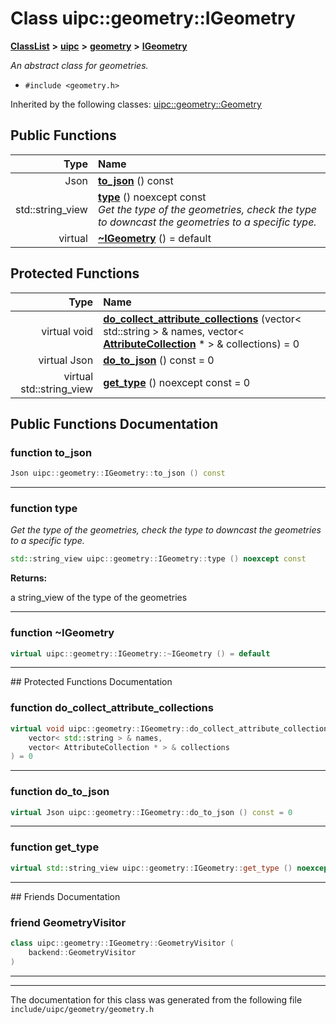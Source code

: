 

# Class uipc::geometry::IGeometry



[**ClassList**](annotated.md) **>** [**uipc**](namespaceuipc.md) **>** [**geometry**](namespaceuipc_1_1geometry.md) **>** [**IGeometry**](classuipc_1_1geometry_1_1_i_geometry.md)



_An abstract class for geometries._ 

* `#include <geometry.h>`





Inherited by the following classes: [uipc::geometry::Geometry](classuipc_1_1geometry_1_1_geometry.md)
































## Public Functions

| Type | Name |
| ---: | :--- |
|  Json | [**to\_json**](#function-to_json) () const<br> |
|  std::string\_view | [**type**](#function-type) () noexcept const<br>_Get the type of the geometries, check the type to downcast the geometries to a specific type._  |
| virtual  | [**~IGeometry**](#function-igeometry) () = default<br> |
























## Protected Functions

| Type | Name |
| ---: | :--- |
| virtual void | [**do\_collect\_attribute\_collections**](#function-do_collect_attribute_collections) (vector&lt; std::string &gt; & names, vector&lt; [**AttributeCollection**](classuipc_1_1geometry_1_1_attribute_collection.md) \* &gt; & collections) = 0<br> |
| virtual Json | [**do\_to\_json**](#function-do_to_json) () const = 0<br> |
| virtual std::string\_view | [**get\_type**](#function-get_type) () noexcept const = 0<br> |




## Public Functions Documentation




### function to\_json 

```C++
Json uipc::geometry::IGeometry::to_json () const
```




<hr>



### function type 

_Get the type of the geometries, check the type to downcast the geometries to a specific type._ 
```C++
std::string_view uipc::geometry::IGeometry::type () noexcept const
```





**Returns:**

a string\_view of the type of the geometries 





        

<hr>



### function ~IGeometry 

```C++
virtual uipc::geometry::IGeometry::~IGeometry () = default
```




<hr>
## Protected Functions Documentation




### function do\_collect\_attribute\_collections 

```C++
virtual void uipc::geometry::IGeometry::do_collect_attribute_collections (
    vector< std::string > & names,
    vector< AttributeCollection * > & collections
) = 0
```




<hr>



### function do\_to\_json 

```C++
virtual Json uipc::geometry::IGeometry::do_to_json () const = 0
```




<hr>



### function get\_type 

```C++
virtual std::string_view uipc::geometry::IGeometry::get_type () noexcept const = 0
```




<hr>## Friends Documentation





### friend GeometryVisitor 

```C++
class uipc::geometry::IGeometry::GeometryVisitor (
    backend::GeometryVisitor
) 
```




<hr>

------------------------------
The documentation for this class was generated from the following file `include/uipc/geometry/geometry.h`

